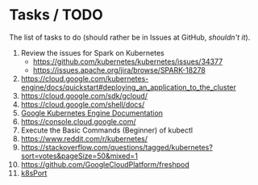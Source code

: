 # Tasks / TODO

The list of tasks to do (should rather be in Issues at GitHub, _shouldn't it_).

1. Review the issues for Spark on Kubernetes
    * https://github.com/kubernetes/kubernetes/issues/34377
    * https://issues.apache.org/jira/browse/SPARK-18278
1. https://cloud.google.com/kubernetes-engine/docs/quickstart#deploying_an_application_to_the_cluster
1. https://cloud.google.com/sdk/gcloud/
1. https://cloud.google.com/shell/docs/
1. [Google Kubernetes Engine Documentation](https://cloud.google.com/kubernetes-engine/docs/)
1. https://console.cloud.google.com/
1. Execute the Basic Commands (Beginner) of kubectl
1. https://www.reddit.com/r/kubernetes/
1. https://stackoverflow.com/questions/tagged/kubernetes?sort=votes&pageSize=50&mixed=1
1. https://github.com/GoogleCloudPlatform/freshpod
1. [k8sPort](http://k8sport.org/)
